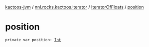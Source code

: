 [kactoos-jvm](../../index.md) / [nnl.rocks.kactoos.iterator](../index.md) / [IteratorOfFloats](index.md) / [position](./position.md)

# position

`private var position: `[`Int`](https://kotlinlang.org/api/latest/jvm/stdlib/kotlin/-int/index.html)